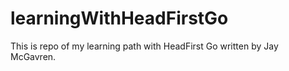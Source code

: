 # learningWithHeadFirstGo

This is repo of my learning path with HeadFirst Go written by Jay McGavren.
